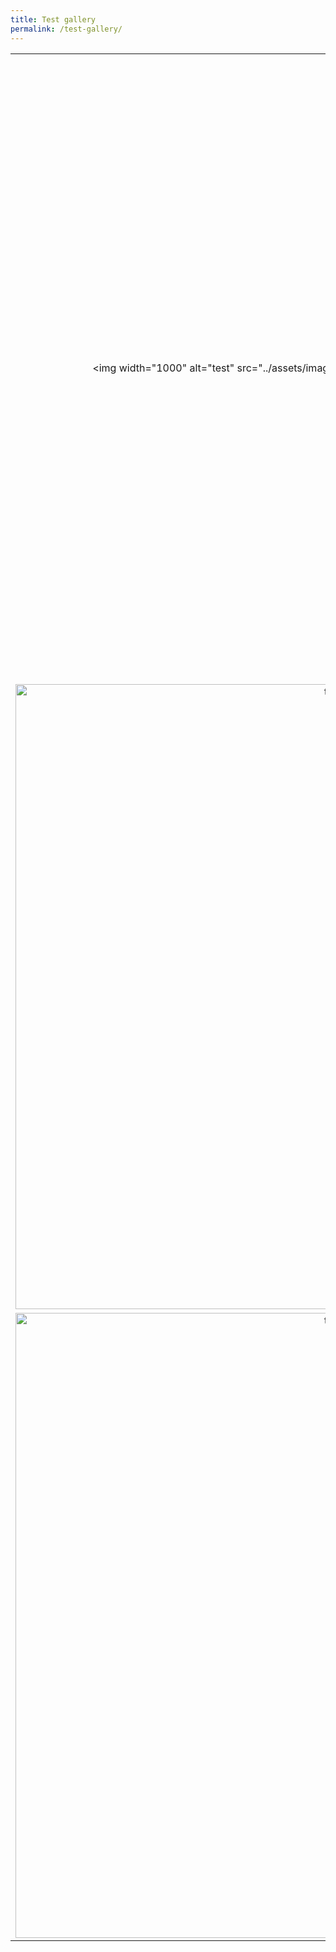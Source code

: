 ```yaml
---
title: Test gallery
permalink: /test-gallery/
---
```


| | | |
|:-------------------------:|:-------------------------:|:-------------------------:|
|<img width="1000" alt="test" src="../assets/images/por1.JPG", style="transform:rotate(90deg);" > |  <img width="750" alt="Jesus cross" src="../assets/images/por2.JPG">|<img width="1000" alt="test" src="../assets/images/por3.JPG">|
|<img width="1000" alt="test" src="../assets/images/por4.JPG">  |  <img width="300" alt="Jesus cross" src="../assets/images/por5.JPG">|<img width="1000" alt="test" src="../assets/images/por7.JPG">|
|<img width="1000" alt="test" src="../assets/images/por6.JPG">  |  <img width="1000" alt="Jesus cross" src="../assets/images/por111.jpg">|<img width="1000" alt="test" src="../assets/images/por8.JPG">|